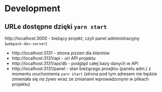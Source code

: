 # Development

## URLe dostępne dzięki `yarn start`

 http://localhost:3000 - bieżący projekt, czyli panel administracyjny (`webpack-dev-server`)
- http://localhost:3131 - strona pizzeri dla klientów
- http://localhost:3131/api - url API projektu
- http://localhost:3131/api/db - podgląd całej bazy danych w API
- http://localhost:3131/panel - stan bieżącego proejktu (panelu adm.) z momentu uruchomienia `yarn start` (strona pod tym adresem nie będzie zmieniała się _na żywo_ wraz ze zmianami wprowadzonymi w plikach projektu)
